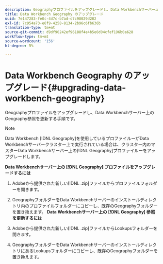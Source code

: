 ```yaml
---
description: Geographyプロファイルをアップグレードし、Data Workbenchサーバー上のGeography参照を更新する手順です。
title: Data Workbench Geography のアップグレード
uuid: 7e147283-fe0c-4d7c-b7ad-c7c98029d202
exl-id: 7c954a73-e6f9-4258-8134-2b96c6fb636b
translation-type: tm+mt
source-git-commit: d9df90242ef96188f4e4b5e6d04cfef196b0a628
workflow-type: tm+mt
source-wordcount: '156'
ht-degree: 5%

---
```


# Data Workbench Geography のアップグレード{#upgrading-data-workbench-geography}

Geographyプロファイルをアップグレードし、Data Workbenchサーバー上のGeography参照を更新する手順です。

>[!NOTE]
>
>Data Workbench [!DNL Geography]を使用しているプロファイルーがData Workbenchサーバークラスター上で実行されている場合は、クラスター内のマスターData Workbenchサーバー上の[!DNL Geography]プロファイルーをアップグレードします。

**Data Workbenchサーバー上の [!DNL Geography] プロファイルをアップグレードするには**

1. Adobeから提供された新しい[!DNL .zip]ファイルからプロファイルフォルダーを開きます。
1. GeographyフォルダーをData Workbenchサーバーのインストールディレクトリ内のプロファイルフォルダーにコピーし、既存のGeographyフォルダーを置き換えます。
   **Data Workbenchサーバー上の [!DNL Geography] 参照を更新するには**

1. Adobeから提供された新しい[!DNL .zip]ファイルからLookupsフォルダーを開きます。
1. GeographyフォルダーをData WorkbenchサーバーのインストールディレクトリにあるLookupsフォルダーにコピーし、既存のGeographyフォルダーを置き換えます。
